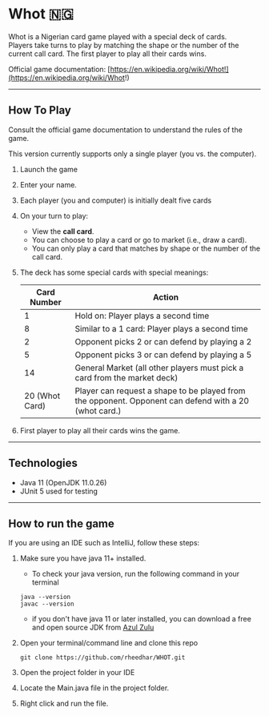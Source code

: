 #  Whot 🇳🇬

Whot is a Nigerian card game played with a special deck of cards.   
Players take turns to play by matching the shape or the number of the current call card. The first player to play all their cards wins.

Official game documentation: [https://en.wikipedia.org/wiki/Whot!](https://en.wikipedia.org/wiki/Whot!)

--- 
## How To Play

Consult the official game documentation to understand the rules of the game.

This version currently supports only a single player (you vs. the computer).

1. Launch the game
2. Enter your name.
3. Each player (you and computer) is initially dealt five cards
4. On your turn to play:
    - View the **call card**.
    - You can choose to play a card or go to market (i.e., draw a card).
    - You can only play a card that matches by shape or the number of the call card.
5. The deck has some special cards with special meanings: 

    | Card Number     | Action                                                                                                |
    |-----------------|-------------------------------------------------------------------------------------------------------|
    | 1               | Hold on: Player plays a second time                                                                   |
    | 8               | Similar to a 1 card: Player plays a second time                                                       |
    | 2               | Opponent picks 2 or can defend by playing a 2                                                         |
    | 5               | Opponent picks 3  or can defend by playing a 5                                                        |
    | 14              | General Market (all other players must pick a card from the market deck)                              |
    | 20 (Whot Card)  | Player can request a shape to be played from the opponent. Opponent can defend with a 20 (whot card.) |

6. First player to play all their cards wins the game.

---
## Technologies

- Java 11 (OpenJDK 11.0.26)
- JUnit 5 used for testing
--- 

## How to run the game

If you are using an IDE such as IntelliJ, follow these steps:

1. Make sure you have java 11+ installed. 
   - To check your java version, run the following command in your terminal
   ```
   java --version
   javac --version
   ```
   - if you don't have java 11 or later installed, you can download a free and open source JDK from [Azul Zulu](https://www.azul.com/downloads/?version=java-11-lts&os=windows&architecture=x86-64-bit&package=jdk-fx#zulu) 

2. Open your terminal/command line and clone this repo  
    ```
    git clone https://github.com/rheedhar/WHOT.git
   ```
3. Open the project folder in your IDE
4. Locate the Main.java file in the project folder.
5. Right click and run the file.

